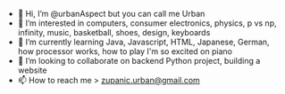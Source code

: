 - 👋 Hi, I’m @urbanAspect but you can call me Urban
- 👀 I’m interested in computers, consumer electronics, physics, p vs np, infinity, music, basketball, shoes, design, keyboards 
- 🌱 I’m currently learning Java, Javascript, HTML, Japanese, German, how processor works, how to play I'm so excited on piano
- 💞️ I’m looking to collaborate on backend Python project, building a website
- 📫 How to reach me > zupanic.urban@gmail.com

<!---
urbanAspect/urbanAspect is a ✨ special ✨ repository because its `README.md` (this file) appears on your GitHub profile.
You can click the Preview link to take a look at your changes.
--->
